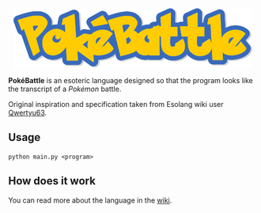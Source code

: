<p align="center">
    <img src="logo.png" />
</p>

**PokéBattle** is an esoteric language designed so that the program looks like the transcript of a *Pokémon* battle.

Original inspiration and specification taken from Esolang wiki user [Qwertyu63](https://esolangs.org/wiki/Pok%C3%A9Battle).

## Usage

```shell    
python main.py <program>
```

## How does it work

You can read more about the language in the [wiki](https://github.com/Educorreia932/PokeBattle/wiki).
